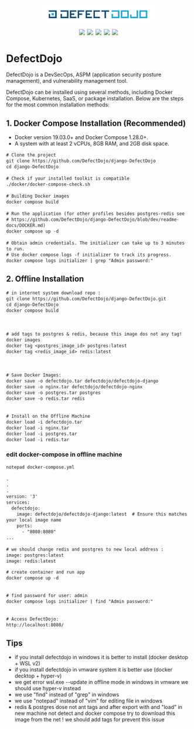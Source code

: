 <h1 align="center">
  <br>
  <a href=""><img src="/img/logo.png" alt="" width="300px;"></a>
  <br>
  <img src="https://img.shields.io/badge/PRs-welcome-blue">
  <img src="https://img.shields.io/github/last-commit/kh4sh3i/DefectDojo">
  <img src="https://img.shields.io/github/commit-activity/m/kh4sh3i/DefectDojo">
  <a href="https://twitter.com/intent/follow?screen_name=kh4sh3i_"><img src="https://img.shields.io/twitter/follow/kh4sh3i_?style=flat&logo=twitter"></a>
  <a href="https://github.com/kh4sh3i"><img src="https://img.shields.io/github/stars/kh4sh3i?style=flat&logo=github"></a>
</h1>


# DefectDojo
DefectDojo is a DevSecOps, ASPM (application security posture management), and vulnerability management tool. 


DefectDojo can be installed using several methods, including Docker Compose, Kubernetes, SaaS, or package installation. Below are the steps for the most common installation methods:


## 1. Docker Compose Installation (Recommended)
* Docker version 19.03.0+ and Docker Compose 1.28.0+.
* A system with at least 2 vCPUs, 8GB RAM, and 2GB disk space.

```
# Clone the project
git clone https://github.com/DefectDojo/django-DefectDojo
cd django-DefectDojo

# Check if your installed toolkit is compatible
./docker/docker-compose-check.sh

# Building Docker images
docker compose build

# Run the application (for other profiles besides postgres-redis see  
# https://github.com/DefectDojo/django-DefectDojo/blob/dev/readme-docs/DOCKER.md)
docker compose up -d

# Obtain admin credentials. The initializer can take up to 3 minutes to run.
# Use docker compose logs -f initializer to track its progress.
docker compose logs initializer | grep "Admin password:"
```

## 2. Offline Installation
```
# in internet system download repo :
git clone https://github.com/DefectDojo/django-DefectDojo.git
cd django-DefectDojo
docker compose build



# add tags to postgres & redis, because this image dos not any tag!
docker images
docker tag <postgres_image_id> postgres:latest
docker tag <redis_image_id> redis:latest



# Save Docker Images:
docker save -o defectdojo.tar defectdojo/defectdojo-django
docker save -o nginx.tar defectdojo/defectdojo-nginx
docker save -o postgres.tar postgres
docker save -o redis.tar redis


# Install on the Offline Machine
docker load -i defectdojo.tar
docker load -i nginx.tar
docker load -i postgres.tar
docker load -i redis.tar
```
### edit docker-compose in offline machine
```
notepad docker-compose.yml

.
.
.
version: '3'
services:
  defectdojo:
    image: defectdojo/defectdojo-django:latest  # Ensure this matches your local image name
    ports:
      - "8080:8080"
...

# we should change redis and postgres to new local address :
image: postgres:latest 
image: redis:latest 

```


```
# create container and run app
docker compose up -d


# find password for user: admin
docker compose logs initializer | find "Admin password:"


# Access DefectDojo:
http://localhost:8080/
```





## Tips
* if you install defectdojo in windows it is better to install (docker desktop + WSL v2)
* if you install defectdojo in vmware system it is better use (docker decktop + hyper-v) 
* we get error wsl.exe --update in offline mode in windows in vmware we should use hyper-v instead
* we use "find" instead of "grep" in windows
* we use "notepad" instead of "vim" for editing file in windows
* redis & postgres dose not ant tags and after export with and "load" in new machine not detect and docker compose try to download this image from the net ! we should add tags for prevent this issue

